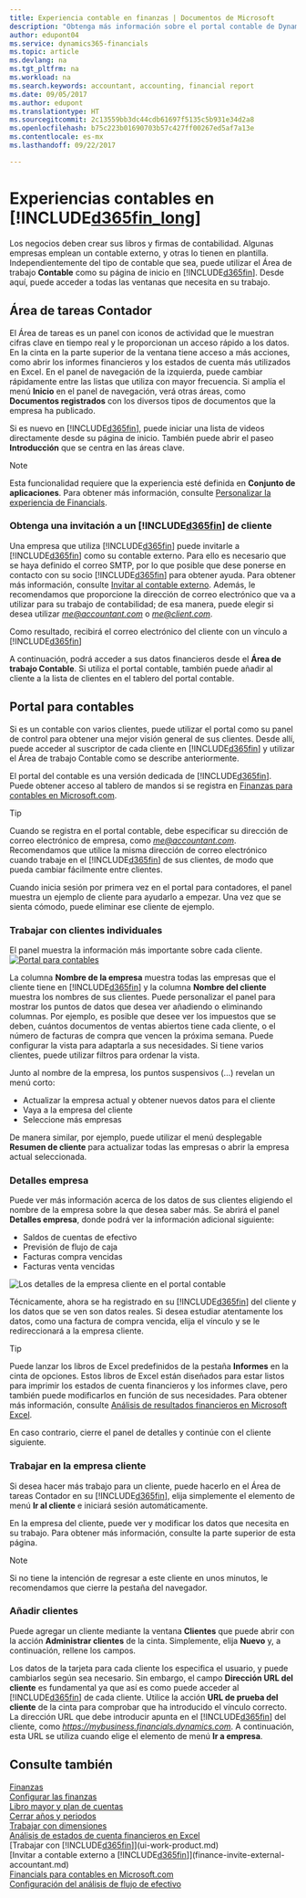 ```yaml
---
title: Experiencia contable en finanzas | Documentos de Microsoft
description: "Obtenga más información sobre el portal contable de Dynamics 365 for Financials y el Área de tareas Contable que admite a los contables interno y externo en la empresa cliente."
author: edupont04
ms.service: dynamics365-financials
ms.topic: article
ms.devlang: na
ms.tgt_pltfrm: na
ms.workload: na
ms.search.keywords: accountant, accounting, financial report
ms.date: 09/05/2017
ms.author: edupont
ms.translationtype: HT
ms.sourcegitcommit: 2c13559bb3dc44cdb61697f5135c5b931e34d2a8
ms.openlocfilehash: b75c223b01690703b57c427ff00267ed5af7a13e
ms.contentlocale: es-mx
ms.lasthandoff: 09/22/2017

---
```

# <a name="accountant-experiences-in-included365finlongincludesd365finlongmdmd"></a>Experiencias contables en [!INCLUDE[d365fin_long](includes/d365fin_long_md.md)]
Los negocios deben crear sus libros y firmas de contabilidad. Algunas empresas emplean un contable externo, y otras lo tienen en plantilla. Independientemente del tipo de contable que sea, puede utilizar el Área de trabajo **Contable** como su página de inicio en [!INCLUDE[d365fin](includes/d365fin_md.md)]. Desde aquí, puede acceder a todas las ventanas que necesita en su trabajo.  

## <a name="accountant-role-center"></a>Área de tareas Contador
El Área de tareas es un panel con iconos de actividad que le muestran cifras clave en tiempo real y le proporcionan un acceso rápido a los datos. En la cinta en la parte superior de la ventana tiene acceso a más acciones, como abrir los informes financieros y los estados de cuenta más utilizados en Excel. En el panel de navegación de la izquierda, puede cambiar rápidamente entre las listas que utiliza con mayor frecuencia. Si amplía el menú **Inicio** en el panel de navegación, verá otras áreas, como **Documentos registrados** con los diversos tipos de documentos que la empresa ha publicado.  

Si es nuevo en [!INCLUDE[d365fin](includes/d365fin_md.md)], puede iniciar una lista de videos directamente desde su página de inicio. También puede abrir el paseo **Introducción** que se centra en las áreas clave.  

> [!NOTE]  
>  Esta funcionalidad requiere que la experiencia esté definida en **Conjunto de aplicaciones**. Para obtener más información, consulte [Personalizar la experiencia de Financials](ui-experiences.md).  

### <a name="get-invited-to-a-clients-included365finincludesd365finmdmd"></a>Obtenga una invitación a un [!INCLUDE[d365fin](includes/d365fin_md.md)] de cliente
Una empresa que utiliza [!INCLUDE[d365fin](includes/d365fin_md.md)] puede invitarle a [!INCLUDE[d365fin](includes/d365fin_md.md)] como su contable externo. Para ello es necesario que se haya definido el correo SMTP, por lo que posible que dese ponerse en contacto con su socio [!INCLUDE[d365fin](includes/d365fin_md.md)] para obtener ayuda. Para obtener más información, consulte [Invitar al contable externo](finance-invite-external-accountant.md). Además, le recomendamos que proporcione la dirección de correo electrónico que va a utilizar para su trabajo de contabilidad; de esa manera, puede elegir si desea utilizar *me@accountant.com* o *me@client.com*.  

Como resultado, recibirá el correo electrónico del cliente con un vínculo a [!INCLUDE[d365fin](includes/d365fin_md.md)]  

A continuación, podrá acceder a sus datos financieros desde el **Área de trabajo Contable**. Si utiliza el portal contable, también puede añadir al cliente a la lista de clientes en el tablero del portal contable.  

## <a name="accountant-portal"></a>Portal para contables
Si es un contable con varios clientes, puede utilizar el portal como su panel de control para obtener una mejor visión general de sus clientes. Desde allí, puede acceder al suscriptor de cada cliente en [!INCLUDE[d365fin](includes/d365fin_md.md)] y utilizar el Área de trabajo Contable como se describe anteriormente.  

El portal del contable es una versión dedicada de [!INCLUDE[d365fin](includes/d365fin_md.md)]. Puede obtener acceso al tablero de mandos si se registra en [Finanzas para contables en Microsoft.com](https://www.microsoft.com/en-us/dynamics365/financial-insights-for-accountants).  

> [!TIP]  
>  Cuando se registra en el portal contable, debe especificar su dirección de correo electrónico de empresa, como *me@accountant.com*. Recomendamos que utilice la misma dirección de correo electrónico cuando trabaje en el [!INCLUDE[d365fin](includes/d365fin_md.md)] de sus clientes, de modo que pueda cambiar fácilmente entre clientes.  

Cuando inicia sesión por primera vez en el portal para contadores, el panel muestra un ejemplo de cliente para ayudarlo a empezar. Una vez que se sienta cómodo, puede eliminar ese cliente de ejemplo.  

### <a name="working-with-individual-clients"></a>Trabajar con clientes individuales
El panel muestra la información más importante sobre cada cliente.  
[![Portal para contables](./media/ui-extensions-accportal/accountant-portal.png)](https://go.microsoft.com/fwlink/?linkid=851257)

La columna **Nombre de la empresa** muestra todas las empresas que el cliente tiene en [!INCLUDE[d365fin](includes/d365fin_md.md)] y la columna **Nombre del cliente** muestra los nombres de sus clientes. Puede personalizar el panel para mostrar los puntos de datos que desea ver añadiendo o eliminando columnas. Por ejemplo, es posible que desee ver los impuestos que se deben, cuántos documentos de ventas abiertos tiene cada cliente, o el número de facturas de compra que vencen la próxima semana. Puede configurar la vista para adaptarla a sus necesidades. Si tiene varios clientes, puede utilizar filtros para ordenar la vista.  

Junto al nombre de la empresa, los puntos suspensivos (...) revelan un menú corto:

* Actualizar la empresa actual y obtener nuevos datos para el cliente  
* Vaya a la empresa del cliente  
* Seleccione más empresas  

De manera similar, por ejemplo, puede utilizar el menú desplegable **Resumen de cliente** para actualizar todas las empresas o abrir la empresa actual seleccionada.  

### <a name="company-details"></a>Detalles empresa
Puede ver más información acerca de los datos de sus clientes eligiendo el nombre de la empresa sobre la que desea saber más. Se abrirá el panel **Detalles empresa**, donde podrá ver la información adicional siguiente:  

* Saldos de cuentas de efectivo  
* Previsión de flujo de caja  
* Facturas compra vencidas  
* Facturas venta vencidas  

![Los detalles de la empresa cliente en el portal contable](./media/finance-accounting/accountant-company-details.png)

Técnicamente, ahora se ha registrado en su [!INCLUDE[d365fin](includes/d365fin_md.md)] del cliente y los datos que se ven son datos reales. Si desea estudiar atentamente los datos, como una factura de compra vencida, elija el vínculo y se le redireccionará a la empresa cliente.  

> [!TIP]  
>  Puede lanzar los libros de Excel predefinidos de la pestaña **Informes** en la cinta de opciones. Estos libros de Excel están diseñados para estar listos para imprimir los estados de cuenta financieros y los informes clave, pero también puede modificarlos en función de sus necesidades. Para obtener más información, consulte [Análisis de resultados financieros en Microsoft Excel](finance-analyze-excel.md).  

En caso contrario, cierre el panel de detalles y continúe con el cliente siguiente.  

### <a name="working-in-the-client-company"></a>Trabajar en la empresa cliente
Si desea hacer más trabajo para un cliente, puede hacerlo en el Área de tareas Contador en su [!INCLUDE[d365fin](includes/d365fin_md.md)], elija simplemente el elemento de menú **Ir al cliente** e iniciará sesión automáticamente.  

En la empresa del cliente, puede ver y modificar los datos que necesita en su trabajo. Para obtener más información, consulte la parte superior de esta página.

> [!NOTE]  
>  Si no tiene la intención de regresar a este cliente en unos minutos, le recomendamos que cierre la pestaña del navegador.  

### <a name="adding-clients"></a>Añadir clientes
Puede agregar un cliente mediante la ventana **Clientes** que puede abrir con la acción **Administrar clientes** de la cinta. Simplemente, elija **Nuevo** y, a continuación, rellene los campos.  

Los datos de la tarjeta para cada cliente los especifica el usuario, y puede cambiarlos según sea necesario. Sin embargo, el campo **Dirección URL del cliente** es fundamental ya que así es como puede acceder al [!INCLUDE[d365fin](includes/d365fin_md.md)] de cada cliente. Utilice la acción **URL de prueba del cliente** de la cinta para comprobar que ha introducido el vínculo correcto. La dirección URL que debe introducir apunta en el [!INCLUDE[d365fin](includes/d365fin_md.md)] del cliente, como *https://mybusiness.financials.dynamics.com*. A continuación, esta URL se utiliza cuando elige el elemento de menú **Ir a empresa**.  

## <a name="see-also"></a>Consulte también
[Finanzas](finance.md)  
[Configurar las finanzas](finance-setup-finance.md)  
[Libro mayor y plan de cuentas](finance-general-ledger.md)  
[Cerrar años y periodos](year-close-years-periods.md)  
[Trabajar con dimensiones](finance-dimensions.md)  
[Análisis de estados de cuenta financieros en Excel](finance-analyze-excel.md)  
[Trabajar con [!INCLUDE[d365fin](includes/d365fin_md.md)]](ui-work-product.md)  
[Invitar a contable externo a [!INCLUDE[d365fin](includes/d365fin_md.md)]](finance-invite-external-accountant.md)  
[Financials para contables en Microsoft.com](https://www.microsoft.com/en-us/dynamics365/financial-insights-for-accountants)  
[Configuración del análisis de flujo de efectivo](finance-setup-cash-flow-analyses.md)  

